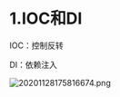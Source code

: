 # 1.IOC和DI

IOC：控制反转

DI：依赖注入

![20201128175816674.png](/Users/panyongfeng/Documents/basic_framework/wiki/Spring/pics/20201128175816674.png)
